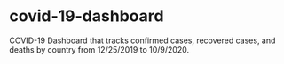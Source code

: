 # covid-19-dashboard
COVID-19 Dashboard that tracks confirmed cases, recovered cases, and deaths by country from 12/25/2019 to 10/9/2020. 
